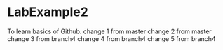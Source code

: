 # LabExample2
To learn basics of Github.
change 1 from master
change 2 from master
change 3 from branch4
change 4 from branch4
change 5 from branch4
